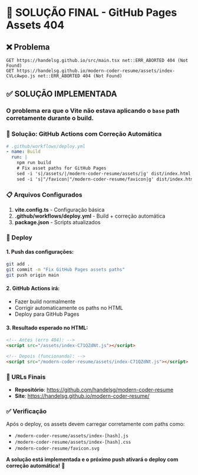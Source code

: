 # 🎯 SOLUÇÃO FINAL - GitHub Pages Assets 404

## ❌ Problema
```
GET https://handelsg.github.io/src/main.tsx net::ERR_ABORTED 404 (Not Found)
GET https://handelsg.github.io/modern-coder-resume/assets/index-CVLcAwpo.js net::ERR_ABORTED 404 (Not Found)
```

## ✅ SOLUÇÃO IMPLEMENTADA

### O problema era que o Vite não estava aplicando o `base` path corretamente durante o build.

### 🔧 Solução: GitHub Actions com Correção Automática

```yaml
# .github/workflows/deploy.yml
- name: Build
  run: |
    npm run build
    # Fix asset paths for GitHub Pages
    sed -i 's|/assets/|/modern-coder-resume/assets/|g' dist/index.html
    sed -i 's|"/favicon|"/modern-coder-resume/favicon|g' dist/index.html
```

### 📋 Arquivos Configurados

1. **vite.config.ts** - Configuração básica
2. **.github/workflows/deploy.yml** - Build + correção automática
3. **package.json** - Scripts atualizados

### 🚀 Deploy

#### 1. Push das configurações:
```bash
git add .
git commit -m "Fix GitHub Pages assets paths"
git push origin main
```

#### 2. GitHub Actions irá:
- Fazer build normalmente
- Corrigir automaticamente os paths no HTML
- Deploy para GitHub Pages

#### 3. Resultado esperado no HTML:
```html
<!-- Antes (erro 404): -->
<script src="/assets/index-C71QZdNt.js"></script>

<!-- Depois (funcionando): -->
<script src="/modern-coder-resume/assets/index-C71QZdNt.js"></script>
```

### 🎯 URLs Finais
- **Repositório**: https://github.com/handelsg/modern-coder-resume
- **Site**: https://handelsg.github.io/modern-coder-resume/

### ✅ Verificação
Após o deploy, os assets devem carregar corretamente com paths como:
- `/modern-coder-resume/assets/index-[hash].js`
- `/modern-coder-resume/assets/index-[hash].css`
- `/modern-coder-resume/favicon.svg`

**A solução está implementada e o próximo push ativará o deploy com correção automática!** 🎉
